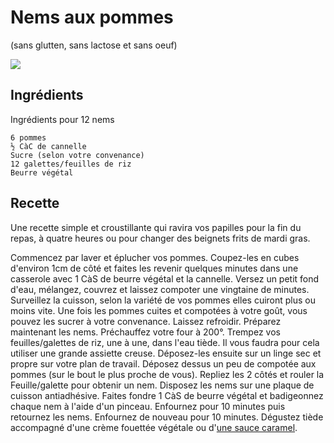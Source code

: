 # Nems aux pommes
(sans glutten, sans lactose et sans oeuf)  

![](../img/)

## Ingrédients
Ingrédients pour 12 nems

    6 pommes
    ½ CàC de cannelle
    Sucre (selon votre convenance)
    12 galettes/feuilles de riz
    Beurre végétal

## Recette
Une recette simple et croustillante qui ravira vos papilles pour la fin du repas, à quatre heures ou pour changer des beignets frits de mardi gras.

Commencez par laver et éplucher vos pommes. Coupez-les en cubes d'environ 1cm de côté et faites les revenir quelques minutes dans une casserole avec 1 CàS de beurre végétal et la cannelle. Versez un petit fond d'eau, mélangez, couvrez et laissez compoter une vingtaine de minutes. Surveillez la cuisson, selon la variété de vos pommes elles cuiront plus ou moins vite. Une fois les pommes cuites et compotées à votre goût, vous pouvez les sucrer à votre convenance. Laissez refroidir.
Préparez maintenant les nems.
Préchauffez votre four à 200°.
Trempez vos feuilles/galettes de riz, une à une, dans l'eau tiède. Il vous faudra pour cela utiliser une grande assiette creuse. Déposez-les ensuite sur un linge sec et propre sur votre plan de travail. Déposez dessus un peu de compotée aux pommes (sur le bout le plus proche de vous). Repliez les 2 côtés et rouler la Feuille/galette pour obtenir un nem. Disposez les nems sur une plaque de cuisson antiadhésive. Faites fondre 1 CàS de beurre végétal et badigeonnez chaque nem à l'aide d'un pinceau. Enfournez pour 10 minutes puis retournez les nems. Enfournez de nouveau pour 10 minutes.
Dégustez tiède accompagné d'une crème fouettée végétale ou d'[une sauce caramel](./Sauce-caramel-vegan.md).
